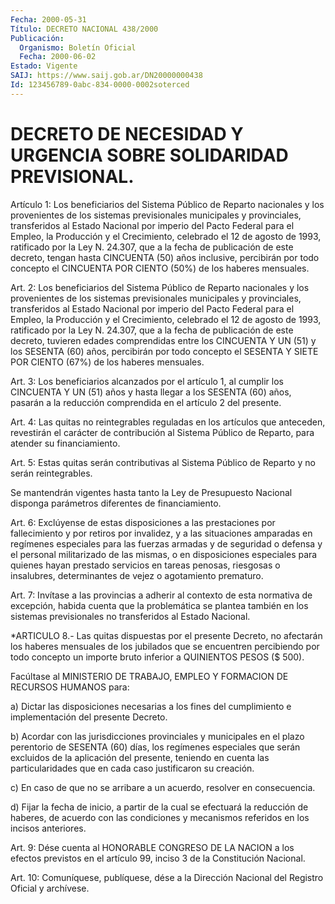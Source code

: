 ```yaml
---
Fecha: 2000-05-31
Título: DECRETO NACIONAL 438/2000
Publicación:
  Organismo: Boletín Oficial
  Fecha: 2000-06-02
Estado: Vigente
SAIJ: https://www.saij.gob.ar/DN20000000438
Id: 123456789-0abc-834-0000-0002soterced
---
```

# DECRETO DE NECESIDAD Y URGENCIA SOBRE SOLIDARIDAD PREVISIONAL.

<a id="1"></a>
Artículo 1: Los beneficiarios del Sistema Público de Reparto nacionales y los provenientes de los sistemas previsionales municipales y provinciales, transferidos al Estado Nacional por imperio del Pacto Federal para el Empleo, la Producción y el Crecimiento, celebrado el 12 de agosto de 1993, ratificado por la Ley N. 24.307, que a la fecha de publicación de este decreto, tengan hasta CINCUENTA (50) años inclusive, percibirán por todo concepto el CINCUENTA POR CIENTO (50%) de los haberes mensuales.

<a id="2"></a>
Art. 2: Los beneficiarios del Sistema Público de Reparto nacionales y los provenientes de los sistemas previsionales municipales y provinciales, transferidos al Estado Nacional por imperio del Pacto Federal para el Empleo, la Producción y el Crecimiento, celebrado el 12 de agosto de 1993, ratificado por la Ley N. 24.307, que a la fecha de publicación de este decreto, tuvieren edades comprendidas entre los CINCUENTA Y UN (51) y los SESENTA (60) años, percibirán por todo concepto el SESENTA Y SIETE POR CIENTO (67%) de los haberes mensuales.

<a id="3"></a>
Art. 3: Los beneficiarios alcanzados por el artículo 1, al cumplir los CINCUENTA Y UN (51) años y hasta llegar a los SESENTA (60) años, pasarán a la reducción comprendida en el artículo 2  del presente.

<a id="4"></a>
Art. 4: Las quitas no reintegrables reguladas en los artículos que anteceden, revestirán el carácter de contribución al Sistema Público de Reparto, para atender su financiamiento.

<a id="5"></a>
Art. 5: Estas quitas serán contributivas al Sistema Público de Reparto y no serán reintegrables.

Se mantendrán vigentes hasta tanto la Ley de Presupuesto Nacional disponga parámetros diferentes de financiamiento.

<a id="6"></a>
Art. 6: Exclúyense  de  estas disposiciones a las prestaciones por fallecimiento y por retiros  por  invalidez,  y  a  las situaciones amparadas  en regímenes especiales para las fuerzas armadas  y  de seguridad o  defensa y el personal militarizado de las mismas, o en disposiciones  especiales  para quienes hayan prestado servicios en tareas penosas, riesgosas o  insalubres,  determinantes de vejez o agotamiento prematuro.

<a id="7"></a>
Art. 7: Invítase a las provincias a adherir  al  contexto  de esta normativa  de  excepción,  habida  cuenta  que  la  problemática se plantea también en los sistemas previsionales no transferidos al Estado Nacional.

<a id="8"></a>
*ARTICULO 8.- Las quitas dispuestas por el presente Decreto, no afectarán los haberes mensuales de los jubilados que se encuentren percibiendo por todo concepto un importe bruto inferior a QUINIENTOS PESOS ($ 500).

Facúltase al MINISTERIO DE TRABAJO, EMPLEO Y FORMACION DE RECURSOS HUMANOS para:

a) Dictar las disposiciones necesarias a los fines del cumplimiento e implementación del presente Decreto.

b) Acordar con las jurisdicciones provinciales y municipales en el plazo perentorio de SESENTA (60) días, los regímenes especiales que serán excluidos de la aplicación del presente, teniendo en cuenta las particularidades que en cada caso justificaron su creación.

c) En caso de que no se arribare a un acuerdo, resolver en consecuencia.

d) Fijar la fecha de inicio, a partir de la cual se efectuará la reducción de haberes, de acuerdo con las condiciones y mecanismos referidos en los incisos anteriores.

<a id="9"></a>
Art. 9: Dése cuenta al HONORABLE CONGRESO DE LA NACION a los efectos previstos en el artículo 99, inciso 3 de la Constitución Nacional.

<a id="10"></a>
Art. 10: Comuníquese,  publíquese,  dése  a la Dirección Nacional del Registro Oficial y archívese.